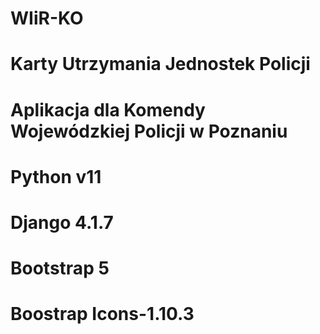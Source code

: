 # WIiR-KO
# Karty Utrzymania Jednostek Policji
# Aplikacja dla Komendy Wojewódzkiej Policji w Poznaniu
# Python v11
# Django 4.1.7
# Bootstrap 5
# Boostrap Icons-1.10.3 